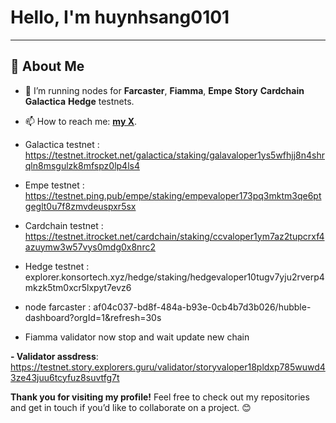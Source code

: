 # Hello, I'm huynhsang0101
---

## 🎨 About Me

- 🔭 I’m running nodes for **Farcaster**, **Fiamma**, **Empe** **Story** **Cardchain** **Galactica** **Hedge** testnets.
- 📫 How to reach me: **[my X](https://x.com/phat_nguyenphat)**.

- Galactica testnet : https://testnet.itrocket.net/galactica/staking/galavaloper1ys5wfhjj8n4shrqln8msgulzk8mfspz0lp4ls4
- Empe testnet : https://testnet.ping.pub/empe/staking/empevaloper173pq3mktm3qe6ptgeglt0u7f8zmvdeuspxr5sx
- Cardchain testnet : https://testnet.itrocket.net/cardchain/staking/ccvaloper1ym7az2tupcrxf4azuymw3w57vys0mdg0x8nrc2
- Hedge testnet : explorer.konsortech.xyz/hedge/staking/hedgevaloper10tugv7yju2rverp4mkzk5tm0xcr5lxpyt7evz6
- node farcaster : af04c037-bd8f-484a-b93e-0cb4b7d3b026/hubble-dashboard?orgId=1&refresh=30s
- Fiamma validator now stop and wait update new chain
  


**- Validator assdress**: https://testnet.story.explorers.guru/validator/storyvaloper18pldxp785wuwd43ze43juu6tcyfuz8suvtfg7t


**Thank you for visiting my profile!** Feel free to check out my repositories and get in touch if you’d like to collaborate on a project. 😊


